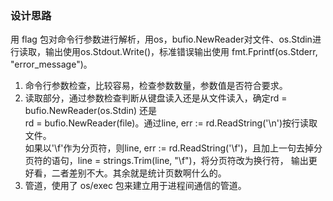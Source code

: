 ### 设计思路
用 flag 包对命令行参数进行解析，用os，bufio.NewReader对文件、os.Stdin进行读取，输出使用os.Stdout.Write()，标准错误输出使用 fmt.Fprintf(os.Stderr, "error_message")。  
1. 命令行参数检查，比较容易，检查参数数量，参数值是否符合要求。
2. 读取部分，通过参数检查判断从键盘读入还是从文件读入，确定rd = bufio.NewReader(os.Stdin) 还是   
rd = bufio.NewReader(file)。通过line, err := rd.ReadString('\n')按行读取文件。  
如果以'\f'作为分页符，则line, err := rd.ReadString('\f')，且加上一句去掉分页符的语句，line = strings.Trim(line, "\f")，将分页符改为换行符，
输出更好看，二者差别不大。其余就是统计页数啊什么的。
3. 管道，使用了 os/exec 包来建立用于进程间通信的管道。
